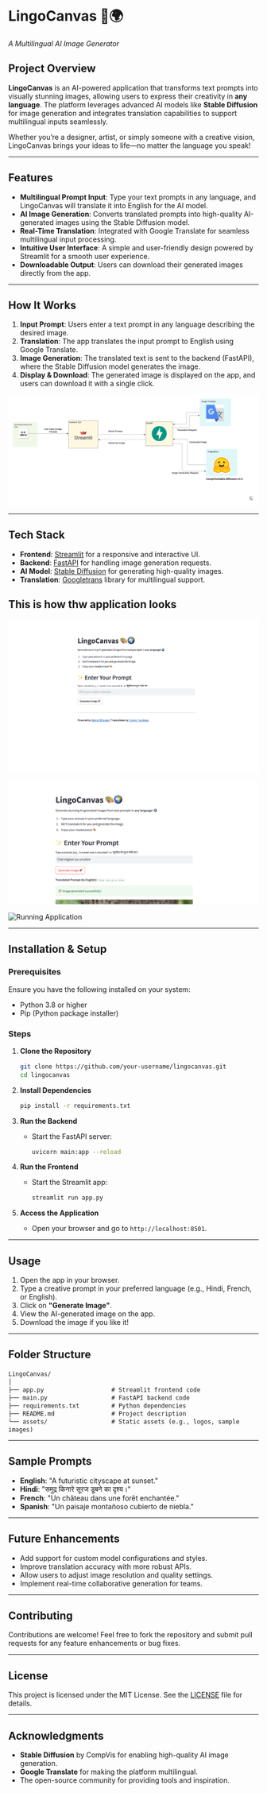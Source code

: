 # **LingoCanvas 🎨🌍**  
_A Multilingual AI Image Generator_

## **Project Overview**
**LingoCanvas** is an AI-powered application that transforms text prompts into visually stunning images, allowing users to express their creativity in **any language**. The platform leverages advanced AI models like **Stable Diffusion** for image generation and integrates translation capabilities to support multilingual inputs seamlessly.

Whether you’re a designer, artist, or simply someone with a creative vision, LingoCanvas brings your ideas to life—no matter the language you speak!

---

## **Features**
- **Multilingual Prompt Input**: Type your text prompts in any language, and LingoCanvas will translate it into English for the AI model.
- **AI Image Generation**: Converts translated prompts into high-quality AI-generated images using the Stable Diffusion model.
- **Real-Time Translation**: Integrated with Google Translate for seamless multilingual input processing.
- **Intuitive User Interface**: A simple and user-friendly design powered by Streamlit for a smooth user experience.
- **Downloadable Output**: Users can download their generated images directly from the app.

---

## **How It Works**
1. **Input Prompt**: Users enter a text prompt in any language describing the desired image.
2. **Translation**: The app translates the input prompt to English using Google Translate.
3. **Image Generation**: The translated text is sent to the backend (FastAPI), where the Stable Diffusion model generates the image.
4. **Display & Download**: The generated image is displayed on the app, and users can download it with a single click.

![Architecture Diagram](images/lingoART.png)

---

## **Tech Stack**
- **Frontend**: [Streamlit](https://streamlit.io) for a responsive and interactive UI.
- **Backend**: [FastAPI](https://fastapi.tiangolo.com) for handling image generation requests.
- **AI Model**: [Stable Diffusion](https://github.com/CompVis/stable-diffusion) for generating high-quality images.
- **Translation**: [Googletrans](https://pypi.org/project/googletrans/) library for multilingual support.

## This is how thw application looks 

![Frontend Application](images/frontend1.png)

![Running Application](images/cat1.png)

![Running Application](images/cat2.png)

---

## **Installation & Setup**

### **Prerequisites**
Ensure you have the following installed on your system:
- Python 3.8 or higher
- Pip (Python package installer)

### **Steps**
1. **Clone the Repository**
   ```bash
   git clone https://github.com/your-username/lingocanvas.git
   cd lingocanvas
   ```

2. **Install Dependencies**
   ```bash
   pip install -r requirements.txt
   ```

3. **Run the Backend**
   - Start the FastAPI server:
     ```bash
     uvicorn main:app --reload
     ```

4. **Run the Frontend**
   - Start the Streamlit app:
     ```bash
     streamlit run app.py
     ```

5. **Access the Application**
   - Open your browser and go to `http://localhost:8501`.

---

## **Usage**
1. Open the app in your browser.
2. Type a creative prompt in your preferred language (e.g., Hindi, French, or English).
3. Click on **"Generate Image"**.
4. View the AI-generated image on the app.
5. Download the image if you like it!

---

## **Folder Structure**
```
LingoCanvas/
│
├── app.py                   # Streamlit frontend code
├── main.py                  # FastAPI backend code
├── requirements.txt         # Python dependencies
├── README.md                # Project description
└── assets/                  # Static assets (e.g., logos, sample images)
```

---

## **Sample Prompts**
- **English**: "A futuristic cityscape at sunset."
- **Hindi**: "समुद्र किनारे सूरज डूबने का दृश्य।"  
- **French**: "Un château dans une forêt enchantée."  
- **Spanish**: "Un paisaje montañoso cubierto de niebla."

---

## **Future Enhancements**
- Add support for custom model configurations and styles.
- Improve translation accuracy with more robust APIs.
- Allow users to adjust image resolution and quality settings.
- Implement real-time collaborative generation for teams.

---

## **Contributing**
Contributions are welcome! Feel free to fork the repository and submit pull requests for any feature enhancements or bug fixes.

---

## **License**
This project is licensed under the MIT License. See the [LICENSE](LICENSE) file for details.

---

## **Acknowledgments**
- **Stable Diffusion** by CompVis for enabling high-quality AI image generation.
- **Google Translate** for making the platform multilingual.
- The open-source community for providing tools and inspiration.
